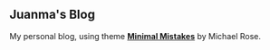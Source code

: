 ## Juanma's Blog 

My personal blog, using theme **[Minimal Mistakes](http://mmistakes.github.io/minimal-mistakes)** by Michael Rose.
